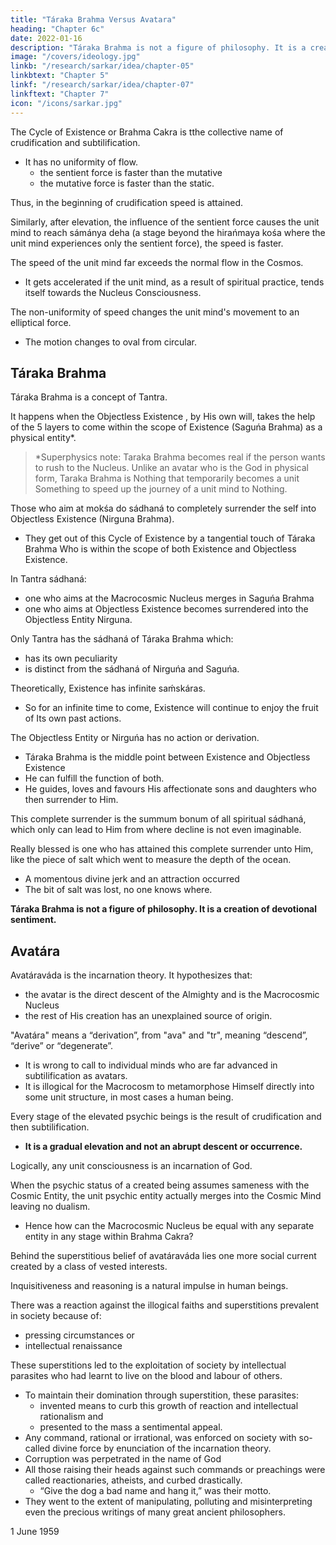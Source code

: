 ```yaml
---
title: "Táraka Brahma Versus Avatara"
heading: "Chapter 6c"
date: 2022-01-16
description: "Táraka Brahma is not a figure of philosophy. It is a creation of devotional sentiment."
image: "/covers/ideology.jpg"
linkb: "/research/sarkar/idea/chapter-05"
linkbtext: "Chapter 5"
linkf: "/research/sarkar/idea/chapter-07"
linkftext: "Chapter 7"
icon: "/icons/sarkar.jpg"
---
```



The Cycle of Existence or Brahma Cakra is tthe collective name of crudification and subtilification.
- It has no uniformity of flow.
  - the sentient force is faster than the mutative
  - the mutative force is faster than the static. 

Thus, in the beginning of crudification speed is attained. <!-- saiṋcara the speed is greater.  -->

Similarly, after elevation, the influence of the sentient force causes the unit mind to reach  sámánya deha (a stage beyond the hirańmaya kośa where the unit mind experiences only the sentient force), the speed is faster. 

The speed of the unit mind far exceeds the normal flow in the Cosmos.
- It gets accelerated if the unit mind, as a result of spiritual practice, tends itself towards the Nucleus Consciousness.

<!-- Since the beginning of creation, humans have been aspiring for this merger with the Nucleus Consciousness. -->

The non-uniformity of speed changes the unit mind's movement to an elliptical force.
- The motion changes to oval from circular.

<!-- They get merged in the Macrocosmic Nucleus who aspire for Him as the ultimate destiny.  -->


## Táraka Brahma

Táraka Brahma is a concept of Tantra.

It happens when the Objectless Existence <!-- Nirguńa Brahma -->, by His own will, takes the help of the 5 layers to come within the scope of Existence (Saguńa Brahma) as a physical entity*.  

> *Superphysics note: Taraka Brahma becomes real if the person wants to rush to the Nucleus. Unlike an avatar who is the God in physical form, Taraka Brahma is Nothing that temporarily becomes a unit Something to speed up the journey of a unit mind to Nothing.


Those who aim at mokśa do sádhaná to completely surrender the self into <!-- That --> Objectless Existence (Nirguna Brahma). <!-- Nirguńa Brahma, the Objectless Consciousness), -->
- They get out of this Cycle of Existence <!-- Brahma Cakra --> by a tangential touch of Táraka Brahma Who is within the scope of both Existence and Objectless Existence. 

<!-- In Tantra, the whole creation is known as sambhúti.  -->

<!-- When Táraka Brahma takes the assistance of the 5 layers, it is called His Mahásambhúti. -->

In Tantra sádhaná<!--  or in Ananda Marga sádhaná -->:
- one who aims at the Macrocosmic Nucleus <!-- Puruśottama --> merges in Saguńa Brahma
- one who aims at Objectless Existence <!-- Nirguńa Brahma --> becomes surrendered into the Objectless Entity Nirguna.

Only Tantra has the sádhaná of Táraka Brahma which:
- has its own peculiarity
- is <!--  has been specially defined --> distinct from the sádhaná of Nirguńa and Saguńa. 

Theoretically, <!-- Saguńa Brahma --> Existence has infinite saḿskáras. 
- So for an infinite time to come, Existence <!-- Saguńa Brahma --> will continue to enjoy the fruit of Its own past actions.

The Objectless Entity or Nirguńa has no action or derivation. 
- Táraka Brahma is the middle point between Existence and Objectless Existence
- He can fulfill the function of both. 
- He guides, loves and favours His affectionate sons and daughters who then surrender to Him.

<!-- His children say that He cannot live without loving them and address Him:

{{< q >}}
“O our great Father, our affectionate Mother, our All, we remember Thee, we adore Thee. O Witnessing Entity, we offer our homage to Thee, Thou art the only rescue in this crude worldly ocean, so to Thee we surrender ourselves.” 
{{< /q >}} -->

This complete surrender is the summum bonum of all spiritual sádhaná, which only can lead to Him from where decline is not even imaginable. 

Really blessed is one who has attained this complete surrender unto Him, like the piece of salt which went to measure the depth of the ocean. 
- A momentous divine jerk and an attraction occurred
- The bit of salt was lost, no one knows where.

**Táraka Brahma is not a figure of philosophy. It is a creation of devotional sentiment.**


## Avatára

<!-- The advent of Mahápuruśa is misinterpreted as incarnation. Incarnation is an illogical hypothesis. 
The whole universe being created out of Him and by Him is His incarnation.  -->

Avatáraváda is the incarnation theory. It hypothesizes that:
- the avatar is the direct descent of the Almighty and is the Macrocosmic Nucleus
- the rest of His creation has an unexplained <!--  as to its --> source of origin.

"Avatára" means a “derivation”, from "ava" and "tr", meaning “descend”, “derive” or “degenerate”. 
- It is wrong to call to individual minds who are far advanced in subtilification as avatars. 
- It is illogical for the Macrocosm to metamorphose Himself directly into some unit structure, in most cases a human being. 

<!-- Human beings are the most evolved individual units as a class in His creation.  -->

Every stage of the elevated psychic beings <!-- elevated psychic Mahápuruśa --> is the result of crudification and then subtilification. 
- **It is a gradual elevation and not an abrupt descent or occurrence.**

Logically, any unit consciousness is an incarnation of God. <!--  or to say that the Messenger of God traverses the path of saiṋcara, goes through a process of evolution and importance, and through psychic dilation in the process of pratisaiṋcara reaches different stages of elevation. --> 

<!-- The incarnated being, according to this dogma of degeneration of Puruśottama, cannot have an equal status with Puruśottama.  -->

When the psychic status of a created being assumes sameness with the Cosmic Entity, the unit psychic entity actually merges into the Cosmic Mind leaving no dualism.
- Hence how can the Macrocosmic Nucleus be equal with <!-- imagined existing as --> any separate entity in any stage within Brahma Cakra? 

<!-- The whole theory of incarnation or avatáraváda is, therefore, not convincing and rational for an intellectual analysis. -->

Behind the superstitious belief of avatáraváda lies one more social current created by a class of vested interests. 

Inquisitiveness and reasoning is a natural impulse in human beings.

There was a reaction against the illogical faiths and superstitions prevalent in society because of:
- pressing circumstances or 
- intellectual renaissance
 
These superstitions led to the exploitation of society by intellectual parasites who had learnt to live on the blood and labour of others.
- To maintain their domination through superstition, these parasites:
  - invented means to curb this growth of reaction and intellectual rationalism and
  - presented to the mass a sentimental appeal. 
- Any command, rational or irrational, was enforced on society with so-called divine force by enunciation of the incarnation theory. 
- Corruption was perpetrated in the name of God
- All those raising their heads against such commands or preachings were called reactionaries, atheists, and curbed drastically. 
  - “Give the dog a bad name and hang it,” was their motto.
- They went to the extent of manipulating, polluting and misinterpreting even the precious writings of many great ancient philosophers<!--  whose work had been respected as religious treatises from ancient times – all with an ulterior motive, to get their interests served -->.



1 June 1959
